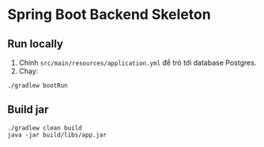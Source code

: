 # Spring Boot Backend Skeleton

## Run locally

1. Chỉnh `src/main/resources/application.yml` để trỏ tới database Postgres.
2. Chạy:

```
./gradlew bootRun
```

## Build jar

```
./gradlew clean build
java -jar build/libs/app.jar
```
